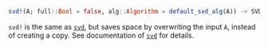 ```julia
svd!(A; full::Bool = false, alg::Algorithm = default_svd_alg(A)) -> SVD
```

`svd!` is the same as [`svd`](@ref), but saves space by overwriting the input `A`, instead of creating a copy. See documentation of [`svd`](@ref) for details.
